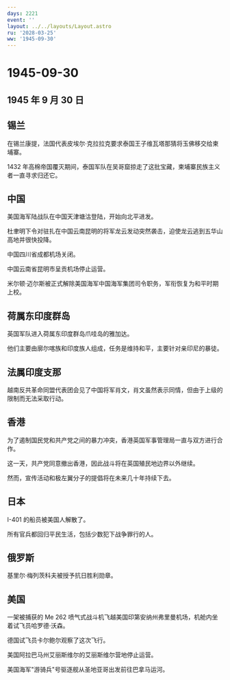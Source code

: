 ```yaml
---
days: 2221
event: ''
layout: ../../layouts/Layout.astro
ru: '2028-03-25'
ww: '1945-09-30'
---
```


# 1945-09-30

## 1945 年 9 月 30 日

## 锡兰

在锡兰康提，法国代表皮埃尔·克拉拉克要求泰国王子维瓦塔那猜将玉佛移交给柬埔寨。

1432
年高棉帝国覆灭期间，泰国军队在吴哥窟掠走了这批宝藏，柬埔寨民族主义者一直寻求归还它。

## 中国

美国海军陆战队在中国天津塘沽登陆，开始向北平进发。

杜聿明下令对驻扎在中国云南昆明的将军龙云发动突然袭击，迫使龙云逃到五华山高地并很快投降。

中国四川省成都机场关闭。

中国云南省昆明市呈贡机场停止运营。

米尔顿·迈尔斯被正式解除美国海军中国海军集团司令职务，军衔恢复为和平时期上校。

## 荷属东印度群岛

英国军队进入荷属东印度群岛爪哇岛的雅加达。

他们主要由廓尔喀族和印度族人组成，任务是维持和平，主要针对亲印尼的暴徒。

## 法属印度支那

越南反共革命同盟代表团会见了中国将军肖文，肖文虽然表示同情，但由于上级的限制而无法采取行动。

## 香港

为了遏制国民党和共产党之间的暴力冲突，香港英国军事管理局一直与双方进行合作。

这一天，共产党同意撤出香港，因此战斗将在英国殖民地边界以外继续。

然而，宣传活动和极左翼分子的提倡将在未来几十年持续下去。

## 日本

I-401 的船员被美国人解散了。

所有官兵都回归平民生活，包括少数犯下战争罪行的人。

## 俄罗斯

基里尔·梅列茨科夫被授予抗日胜利勋章。

## 美国

一架被捕获的 Me 262
喷气式战斗机飞越美国印第安纳州弗里曼机场，机舱内坐着试飞员哈罗德·沃森。

德国试飞员卡尔鲍尔观察了这次飞行。

美国阿拉巴马州艾丽斯维尔的艾丽斯维尔营地停止运营。

美国海军"游骑兵"号驱逐舰从圣地亚哥出发前往巴拿马运河。